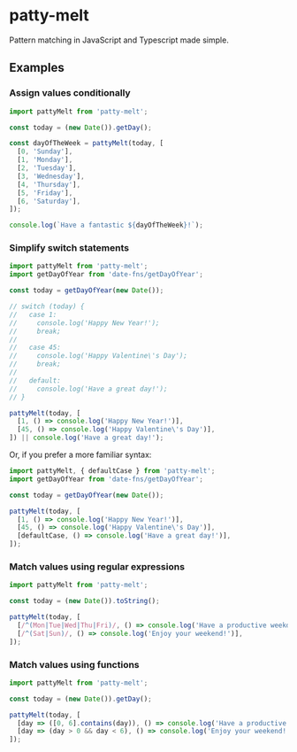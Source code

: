 # patty-melt
Pattern matching in JavaScript and Typescript made simple.

## Examples

### Assign values conditionally

```js
import pattyMelt from 'patty-melt';

const today = (new Date()).getDay();

const dayOfTheWeek = pattyMelt(today, [
  [0, 'Sunday'],
  [1, 'Monday'],
  [2, 'Tuesday'],
  [3, 'Wednesday'],
  [4, 'Thursday'],
  [5, 'Friday'],
  [6, 'Saturday'],
]);

console.log(`Have a fantastic ${dayOfTheWeek}!`);
```

### Simplify switch statements

```js
import pattyMelt from 'patty-melt';
import getDayOfYear from 'date-fns/getDayOfYear';

const today = getDayOfYear(new Date());

// switch (today) {
//   case 1:
//     console.log('Happy New Year!');
//     break;
// 
//   case 45:
//     console.log('Happy Valentine\'s Day');
//     break;
//   
//   default:
//     console.log('Have a great day!');
// }

pattyMelt(today, [
  [1, () => console.log('Happy New Year!')],
  [45, () => console.log('Happy Valentine\'s Day')],
]) || console.log('Have a great day!');
```

Or, if you prefer a more familiar syntax: 

```js
import pattyMelt, { defaultCase } from 'patty-melt';
import getDayOfYear from 'date-fns/getDayOfYear';

const today = getDayOfYear(new Date());

pattyMelt(today, [
  [1, () => console.log('Happy New Year!')],
  [45, () => console.log('Happy Valentine\'s Day')],
  [defaultCase, () => console.log('Have a great day!')],
]);
```

### Match values using regular expressions

```js
import pattyMelt from 'patty-melt';

const today = (new Date()).toString();

pattyMelt(today, [
  [/^(Mon|Tue|Wed|Thu|Fri)/, () => console.log('Have a productive weekday!')],
  [/^(Sat|Sun)/, () => console.log('Enjoy your weekend!')],
]);
```

### Match values using functions

```js
import pattyMelt from 'patty-melt';

const today = (new Date()).getDay();

pattyMelt(today, [
  [day => ([0, 6].contains(day)), () => console.log('Have a productive weekday!')],
  [day => (day > 0 && day < 6), () => console.log('Enjoy your weekend!')],
]);
```
